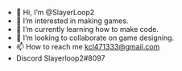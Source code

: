 - 👋 Hi, I’m @SlayerLoop2
- 👀 I’m interested in making games.
- 🌱 I’m currently learning how to make code.
- 💞️ I’m looking to collaborate on game designing.
- 📫 How to reach me kcl471333@gmail.com
- Discord Slayerloop2#8097
